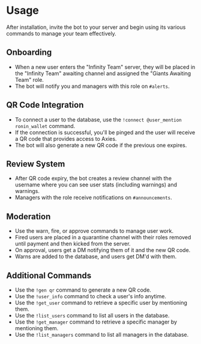# Usage

After installation, invite the bot to your server and begin using its various commands to manage your team effectively.

## Onboarding

- When a new user enters the "Infinity Team" server, they will be placed in the "Infinity Team" awaiting channel and assigned the "Giants Awaiting Team" role.
- The bot will notify you and managers with this role on `#alerts`.

## QR Code Integration

- To connect a user to the database, use the `!connect @user_mention ronin_wallet` command.
- If the connection is successful, you'll be pinged and the user will receive a QR code that provides access to Axies.
- The bot will also generate a new QR code if the previous one expires.

## Review System

- After QR code expiry, the bot creates a review channel with the username where you can see user stats (including warnings) and warnings.
- Managers with the role receive notifications on `#announcements`.

## Moderation

- Use the warn, fire, or approve commands to manage user work.
- Fired users are placed in a quarantine channel with their roles removed until payment and then kicked from the server.
- On approval, users get a DM notifying them of it and the new QR code.
- Warns are added to the database, and users get DM'd with them.

## Additional Commands

- Use the `!gen qr` command to generate a new QR code.
- Use the `!user_info` command to check a user's info anytime.
- Use the `!get_user` command to retrieve a specific user by mentioning them.
- Use the `!list_users` command to list all users in the database.
- Use the `!get_manager` command to retrieve a specific manager by mentioning them.
- Use the `!list_managers` command to list all managers in the database.
